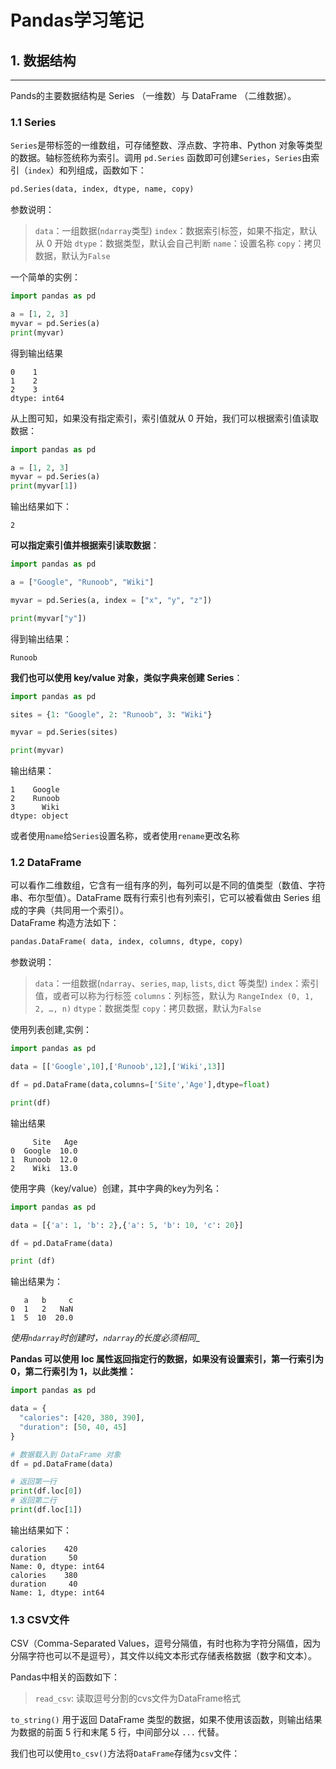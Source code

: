 # Pandas学习笔记
## 1. 数据结构
---
Pands的主要数据结构是 Series （一维数）与 DataFrame （二维数据）。

### 1.1 Series
`Series`是带标签的一维数组，可存储整数、浮点数、字符串、Python 对象等类型的数据。轴标签统称为索引。调用 `pd.Series` 函数即可创建`Series`，`Series`由索引（`index`）和列组成，函数如下：
```python
pd.Series(data, index, dtype, name, copy)
```
参数说明：
>`data`：一组数据(`ndarray`类型)
>`index`：数据索引标签，如果不指定，默认从 0 开始
>`dtype`：数据类型，默认会自己判断
>`name`：设置名称
>`copy`：拷贝数据，默认为`False`

一个简单的实例：
```python
import pandas as pd

a = [1, 2, 3]
myvar = pd.Series(a)
print(myvar)
```
得到输出结果
```
0    1
1    2
2    3
dtype: int64
```
从上图可知，如果没有指定索引，索引值就从 0 开始，我们可以根据索引值读取数据：
```python
import pandas as pd

a = [1, 2, 3]
myvar = pd.Series(a)
print(myvar[1])
```
输出结果如下：
```
2
```
__可以指定索引值并根据索引读取数据__：
```python
import pandas as pd

a = ["Google", "Runoob", "Wiki"]

myvar = pd.Series(a, index = ["x", "y", "z"])

print(myvar["y"])
```
得到输出结果：
```
Runoob
```
__我们也可以使用 key/value 对象，类似字典来创建 Series__：
```python
import pandas as pd

sites = {1: "Google", 2: "Runoob", 3: "Wiki"}

myvar = pd.Series(sites)

print(myvar)
```
输出结果：
```
1    Google
2    Runoob
3      Wiki
dtype: object
```
或者使用`name`给`Series`设置名称，或者使用`rename`更改名称

### 1.2 DataFrame
可以看作二维数组，它含有一组有序的列，每列可以是不同的值类型（数值、字符串、布尔型值）。DataFrame 既有行索引也有列索引，它可以被看做由 Series 组成的字典（共同用一个索引）。  
DataFrame 构造方法如下：

```python
pandas.DataFrame( data, index, columns, dtype, copy)
```

参数说明：
>`data`：一组数据(`ndarray`、`series`, `map`, `lists`, `dict` 等类型)
>`index`：索引值，或者可以称为行标签
>`columns`：列标签，默认为 `RangeIndex (0, 1, 2, …, n)`
>`dtype`：数据类型
>`copy`：拷贝数据，默认为`False`  

使用列表创建,实例：
```python
import pandas as pd

data = [['Google',10],['Runoob',12],['Wiki',13]]

df = pd.DataFrame(data,columns=['Site','Age'],dtype=float)

print(df)
```

输出结果

```
     Site   Age
0  Google  10.0
1  Runoob  12.0
2    Wiki  13.0
```

使用字典（key/value）创建，其中字典的key为列名：
```python
import pandas as pd

data = [{'a': 1, 'b': 2},{'a': 5, 'b': 10, 'c': 20}]

df = pd.DataFrame(data)

print (df)
```
输出结果为：
```
   a   b     c
0  1   2   NaN
1  5  10  20.0
```
_使用`ndarray`时创建时，`ndarray`的长度必须相同__

__Pandas 可以使用 loc 属性返回指定行的数据，如果没有设置索引，第一行索引为 0，第二行索引为 1，以此类推：__
```python
import pandas as pd

data = {
  "calories": [420, 380, 390],
  "duration": [50, 40, 45]
}

# 数据载入到 DataFrame 对象
df = pd.DataFrame(data)

# 返回第一行
print(df.loc[0])
# 返回第二行
print(df.loc[1])
```
输出结果如下：
```
calories    420
duration     50
Name: 0, dtype: int64
calories    380
duration     40
Name: 1, dtype: int64
```

### 1.3 CSV文件
CSV（Comma-Separated Values，逗号分隔值，有时也称为字符分隔值，因为分隔字符也可以不是逗号），其文件以纯文本形式存储表格数据（数字和文本）。

Pandas中相关的函数如下：
>`read_csv`: 读取逗号分割的cvs文件为DataFrame格式

`to_string()` 用于返回 DataFrame 类型的数据，如果不使用该函数，则输出结果为数据的前面 5 行和末尾 5 行，中间部分以 `...` 代替。

我们也可以使用`to_csv()`方法将`DataFrame`存储为`csv`文件：